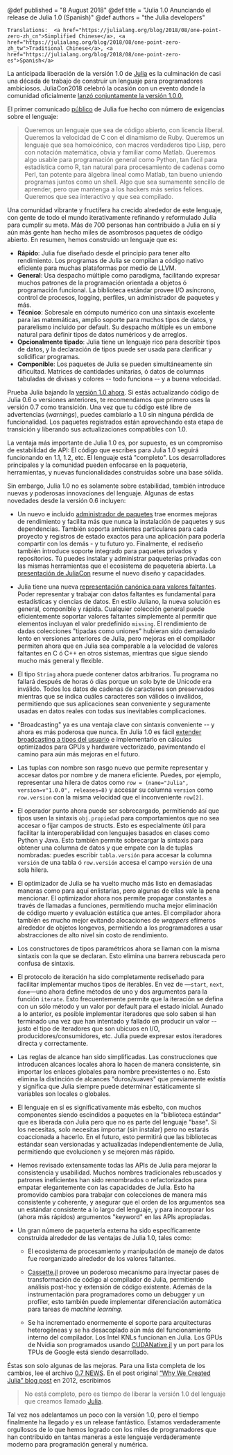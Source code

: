 @def published = "8 August 2018"
@def title = "Julia 1.0 Anunciando el release de Julia 1.0 (Spanish)"
@def authors = "the Julia developers"

~~~
Translations:  <a href="https://julialang.org/blog/2018/08/one-point-zero-zh_cn">Simplified Chinese</a>, <a href="https://julialang.org/blog/2018/08/one-point-zero-zh_tw">Traditional Chinese</a>, <a href="https://julialang.org/blog/2018/08/one-point-zero-es">Spanish</a>
~~~

La anticipada liberación de la versión 1.0 de [Julia](https://julialang.org) es la culminación
de casi una década de trabajo de construir un lenguaje para programadores ambiciosos. JuliaCon2018
celebró la ocasión con un evento donde la comunidad oficialmente [lanzó conjuntamente la versión
1.0.0.](https://www.youtube.com/watch?v=1jN5wKvN-Uk#t=3850)

El primer comunicado [público](https://julialang.org/blog/2012/02/why-we-created-julia) de Julia fue hecho con
número de exigencias sobre el lenguaje:

> Queremos un lenguaje que sea de código abierto, con licencia liberal. Queremos la velocidad de C
> con el dinamismo de Ruby. Queremos un lenguaje que sea homoicónico, con macros verdaderos tipo Lisp,
> pero con notación matemática, obvia y familiar como Matlab. Queremos algo usable
> para programación general como Python, tan fácil para estadística como R, tan natural para procesamiento
> de cadenas como Perl, tan potente para álgebra lineal como Matlab, tan bueno uniendo programas juntos como
> un shell. Algo que sea sumamente sencillo de aprender, pero que mantenga a los hackers más serios
> felices. Queremos que sea interactivo y que sea compilado.

Una comunidad vibrante y fructífera ha crecido alrededor de este lenguaje, con gente de
todo el mundo iterativamente refinando y reformulado Julia para cumplir su meta. Más de 700
personas han contribuido a Julia en sí y aún más gente han hecho miles de asombrosos paquetes de código abierto. En resumen, hemos construido un lenguaje que es:

* **Rápido**: Julia fue diseñado desde el principio para tener alto rendimiento. Los programas de Julia
  se compilan a código nativo eficiente para muchas plataformas por medio de LLVM.
* **General**: Usa despacho múltiple como paradigma, facilitando expresar muchos patrones de
  la programación orientada a objetos ó programación funcional. La biblioteca estándar provee
  I/O asíncrono, control de procesos, logging, perfiles, un administrador de paquetes y más.
* **Técnico**: Sobresale en cómputo numérico con una sintaxis excelente para las matemáticas,
  amplio soporte para muchos tipos de datos, y pararelismo incluido por default. Su despacho múltiple
  es un embone natural para definir tipos de datos numéricos y de arreglos.
* **Opcionalmente tipado**: Julia tiene un lenguaje rico para describir tipos de datos, y la declaración
  de tipos puede ser usada para clarificar y solidificar programas.
* **Componible**: Los paquetes de Julia se pueden simultáneamente sin dificultad. Matrices de cantidades
  unitarias, ó datos de columnas tabuladas de divisas y colores -- todo funciona -- y a buena velocidad.

Prueba Julia bajando la [versión 1.0 ahora](https://julialang.org/downloads/). Si estás actualizando
código de Julia 0.6 o versiones anteriores, te recomendamos que primero uses la versión 0.7 como transición. Una vez
que tu código esté libre de advertencias (*warnings*), puedes cambiarlo a 1.0 sin ninguna pérdida de funcionalidad. Los paquetes registrados
están aprovechando esta etapa de transición y liberando sus actualizaciones compatibles con 1.0.

La ventaja más importante de Julia 1.0 es, por supuesto, es un compromiso de estabilidad de API:
El código que escribes para Julia 1.0 seguirá funcionando en 1.1, 1.2, etc. El lenguaje está "completo".
Los desarrolladores principales y la comunidad pueden enfocarse en la paquetería, herramientas, y nuevas
funcionalidades construidas sobre una base sólida.

Sin embargo, Julia 1.0 no es solamente sobre estabilidad, también introduce nuevas y poderosas innovaciones del lenguaje.
Algunas de estas novedades desde la versión 0.6 incluyen:

* Un nuevo e incluido [administrador de paquetes](https://docs.julialang.org/en/latest/stdlib/Pkg/)
  trae enormes mejoras de rendimiento y facilita más que nunca la instalación de paquetes y sus
  dependencias. También soporta ambientes particulares para cada proyecto y registros de estado exactos para
  una aplicación para poderla compartir con los demás - y tu futuro yo. Finalmente, el rediseño también introduce
  soporte integrado para paquetes privados y repositorios. Tú puedes instalar y administrar paqueterías
  privadas con las mismas herramientas que el ecosistema de paquetería abierta. La [presentación de
  JuliaCon](https://www.youtube.com/watch?v=GBi__3nF-rM) resume el nuevo diseño y capacidades.

* Julia tiene una nueva [representación canónica para valores faltantes](https://julialang.org/blog/2018/06/missing).
  Poder representar y trabajar con datos faltantes es fundamental para estadísticas y ciencias de datos. En estilo Juliano,
  la nueva solución es general, componible y rápida. Cualquier colección general puede eficientemente
  soportar valores faltantes simplemente al permitir que elementos incluyan el valor predefinido `missing`.
  El rendimiento de dadas colecciones "tipadas como uniones" hubieran sido demasiado lento en versiones anteriores
  de Julia, pero mejoras en el compilador permiten ahora que en Julia sea comparable a la velocidad de valores faltantes
  en C ó C++ en otros sistemas, mientras que sigue siendo mucho más general y flexible.

* El tipo `String` ahora puede contener datos arbitrarios. Tu programa no fallará después de horas ó días porque
  un solo byte de Unicode era inválido. Todos los datos de cadenas de caracteres son preservados mientras que se indica cuáles caracteres
  son válidos o inválidos, permitiendo que sus aplicaciones sean conveniente y seguramente usadas en datos reales con todas sus
  inevitables complicaciones.

* "Broadcasting" ya es una ventaja clave con sintaxis conveniente -- y ahora es más poderosa que nunca. En
  Julia 1.0 es fácil [extender broadcasting a tipos del usuario](https://julialang.org/blog/2018/05/extensible-broadcast-fusion) e implementarlo
  en cálculos optimizados para GPUs y hardware vectorizado, pavimentando el camino para aún más mejoras en el futuro.

* Las tuplas con nombre son rasgo nuevo que permite representar y accesar datos por nombre y de manera eficiente. Puedes, por ejemplo,
  representar una hilera de datos como `row =
  (name="Julia", version=v"1.0.0", releases=8)` y accesar su columna `version` como
  `row.version` con la misma velocidad que el inconveniente `row[2]`.

* El operador punto ahora puede ser sobrecargado, permitiendo así que tipos usen la sintaxis `obj.propiedad` para
  comportamientos que no sea accesar o fijar campos de structs. Esto es especialmente útil para facilitar
  la interoperabilidad con lenguajes basados en clases como Python y Java. Esto también permite sobrecargar la
  sintaxis para obtener una columna de datos y que empate con la de tuplas nombradas: puedes escribir
  `tabla.versión` para accesar la columna `versión` de una tabla ó `row.versión` accesa el campo
  `versión` de una sola hilera.

* El optimizador de Julia se ha vuelto mucho más listo en demasiadas maneras como para aquí enlistarlas, pero
  algunas de ellas vale la pena mencionar. El optimizador ahora nos permite propagar constantes a través de llamadas
  a funciones, permitiendo mucha mejor eliminación de código muerto y evaluación estática que antes. El compilador
  ahora también es mucho mejor evitando alocaciones de *wrappers* efímeros alrededor de objetos longevos, permitiendo
  a los programadores a usar abstracciones de alto nivel sin costo de rendimiento.

* Los constructores de tipos paramétricos ahora se llaman con la misma sintaxis con la que se declaran. Esto
  elimina una barrera rebuscada pero confusa de sintaxis.

* El protocolo de iteración ha sido completamente rediseñado para facilitar implementar muchos tipos de
  iterables. En vez de —`start`, `next`, `done`—uno ahora define métodos de uno y dos argumentos para la función
  `iterate`. Esto frecuentemente permite que la iteración se defina con un sólo método y un valor por default para
  el estado inicial. Aunado a lo anterior, es posible implementar iteradores que solo saben si han terminado
  una vez que han intentado y fallado en producir un valor -- justo el tipo de iteradores que son ubicuos en I/O,
  producidores/consumidores, etc. Julia puede expresar estos iteradores directa y correctamente.

* Las reglas de alcance han sido simplificadas. Las construcciones que introducen alcances locales ahora lo hacen
  de manera consistente, sin importar los enlaces globales para nombre preexistentes o no. Esto elimina la distinción de
  alcances "duros/suaves" que previamente existía y significa que Julia siempre puede determinar estáticamente si variables son
  locales o globales.

* El lenguaje en sí es significativamente más esbelto, con muchos componentes siendo escindidos a paquetes en la
  "biblioteca estándar" que es liberada con Julia pero que no es parte del lenguaje "base". Si los necesitas, solo
  necesitas importar (sin instalar) pero no estarás coaccionada a hacerlo. En el futuro, esto permitirá que las bibliotecas
  estándar sean versionadas y actualizadas independientemente de Julia, permitiendo que evolucionen y se mejoren más rápido.

* Hemos revisado extensamente todas las APIs de Julia para mejorar la consistencia y usabilidad. Muchos nombres
  tradicionales rebuscados y patrones ineficientes han sido renombrados o refactorizados para empatar elegantemente con las capacidades de Julia.
  Esto ha promovido cambios para trabajar con colecciones de manera más consistente y coherente, y asegurar que el orden de los argumentos
  sea un estándar consistente a lo largo del lenguaje, y para incorporar los (ahora más rápidos) argumentos "keyword" en las APIs
  apropiadas.

* Un gran número de paquetería externa ha sido específicamente construida alrededor de las ventajas de Julia 1.0, tales como:
    * El ecosistema de procesamiento y manipulación de manejo de datos fue reorganizado alrededor de los valores faltantes.

    * [Cassette.jl](https://github.com/jrevels/Cassette.jl) provee un poderoso mecanismo para inyectar pases de transformación de código al compilador de Julia, permitiendo análisis post-hoc y extensión de código existente. Además de la instrumentación para programadores como un debugger y un profiler, esto también puede implementar diferenciación automática para tareas de *machine learning*.

    * Se ha incrementado enormemente el soporte para arquitecturas heterogéneas y se ha desacoplado aún más del funcionamiento interno del compilador. Los Intel KNLs funcionan en Julia. Los GPUs de Nvidia son programados usando [CUDANative.jl](https://github.com/JuliaGPU/CUDAnative.jl) y un port para los TPUs de Google está siendo desarrollado.

Éstas son solo algunas de las mejoras. Para una lista completa de los cambios, lee el archivo [0.7 NEWS](https://docs.julialang.org/en/release-0.7/NEWS/). En el post
original [“Why We Created Julia” blog
post](https://julialang.org/blog/2012/02/why-we-created-julia) en 2012, escribimos

> No está completo, pero es tiempo de liberar la versión 1.0 del lenguaje que creamos llamado
> [Julia](https://julialang.org).

Tal vez nos adelantamos un poco con la versión 1.0, pero el tiempo finalmente ha llegado y es un release fantástico.
Estamos verdaderamente orgullosos de lo que hemos logrado con los miles de programadores que han contribuido en tantas maneras a este lenguaje
verdaderamente moderno para programación general y numérica.

